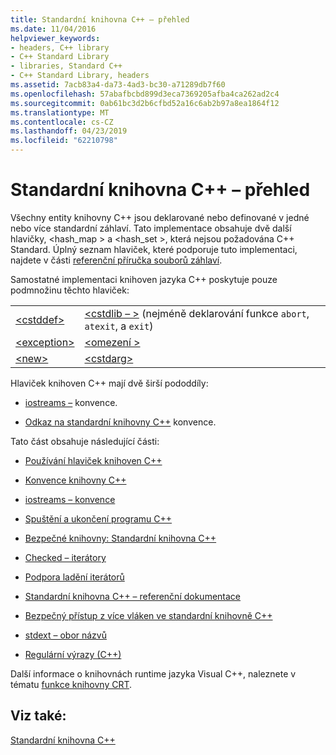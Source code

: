 ```yaml
---
title: Standardní knihovna C++ – přehled
ms.date: 11/04/2016
helpviewer_keywords:
- headers, C++ library
- C++ Standard Library
- libraries, Standard C++
- C++ Standard Library, headers
ms.assetid: 7acb83a4-da73-4ad3-bc30-a71289db7f60
ms.openlocfilehash: 57abafbcbd899d3eca7369205afba4ca262ad2c4
ms.sourcegitcommit: 0ab61bc3d2b6cfbd52a16c6ab2b97a8ea1864f12
ms.translationtype: MT
ms.contentlocale: cs-CZ
ms.lasthandoff: 04/23/2019
ms.locfileid: "62210798"
---
```

# <a name="c-standard-library-overview"></a>Standardní knihovna C++ – přehled

Všechny entity knihovny C++ jsou deklarované nebo definované v jedné nebo více standardní záhlaví. Tato implementace obsahuje dvě další hlavičky, \<hash_map > a \<hash_set >, která nejsou požadována C++ Standard. Úplný seznam hlaviček, které podporuje tuto implementaci, najdete v části [referenční příručka souborů záhlaví](../standard-library/cpp-standard-library-header-files.md).

Samostatné implementaci knihoven jazyka C++ poskytuje pouze podmnožinu těchto hlaviček:

|||
|-|-|
|[\<cstddef>](../standard-library/cstddef.md)|[\<cstdlib – >](../standard-library/cstdlib.md) (nejméně deklarování funkce `abort`, `atexit`, a `exit`)|
|[\<exception>](../standard-library/exception.md)|[\<omezení >](../standard-library/limits.md)|
|[\<new>](../standard-library/new.md)|[\<cstdarg>](../standard-library/cstdarg.md)|

Hlaviček knihoven C++ mají dvě širší pododdíly:

- [iostreams –](../standard-library/iostreams-conventions.md) konvence.

- [Odkaz na standardní knihovny C++](../standard-library/cpp-standard-library-reference.md) konvence.

Tato část obsahuje následující části:

- [Používání hlaviček knihoven C++](../standard-library/using-cpp-library-headers.md)

- [Konvence knihovny C++](../standard-library/cpp-library-conventions.md)

- [iostreams – konvence](../standard-library/iostreams-conventions.md)

- [Spuštění a ukončení programu C++](../standard-library/cpp-program-startup-and-termination.md)

- [Bezpečné knihovny: Standardní knihovna C++](../standard-library/safe-libraries-cpp-standard-library.md)

- [Checked – iterátory](../standard-library/checked-iterators.md)

- [Podpora ladění iterátorů](../standard-library/debug-iterator-support.md)

- [Standardní knihovna C++ – referenční dokumentace](../standard-library/cpp-standard-library-reference.md)

- [Bezpečný přístup z více vláken ve standardní knihovně C++](../standard-library/thread-safety-in-the-cpp-standard-library.md)

- [stdext – obor názvů](../standard-library/stdext-namespace.md)

- [Regulární výrazy (C++)](../standard-library/regular-expressions-cpp.md)

Další informace o knihovnách runtime jazyka Visual C++, naleznete v tématu [funkce knihovny CRT](../c-runtime-library/crt-library-features.md).

## <a name="see-also"></a>Viz také:

[Standardní knihovna C++](../standard-library/cpp-standard-library-reference.md)<br/>

